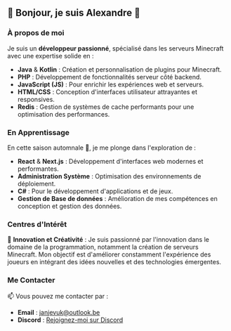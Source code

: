 ## 🍂 Bonjour, je suis Alexandre 🍂

### À propos de moi

Je suis un **développeur passionné**, spécialisé dans les serveurs Minecraft avec une expertise solide en :

- **Java** & **Kotlin** : Création et personnalisation de plugins pour Minecraft.
- **PHP** : Développement de fonctionnalités serveur côté backend.
- **JavaScript (JS)** : Pour enrichir les expériences web et serveurs.
- **HTML/CSS** : Conception d'interfaces utilisateur attrayantes et responsives.
- **Redis** : Gestion de systèmes de cache performants pour une optimisation des performances.

### En Apprentissage

En cette saison automnale 🍁, je me plonge dans l'exploration de :

- **React** & **Next.js** : Développement d'interfaces web modernes et performantes.
- **Administration Système** : Optimisation des environnements de déploiement.
- **C#** : Pour le développement d'applications et de jeux.
- **Gestion de Base de données** : Amélioration de mes compétences en conception et gestion des données.

### Centres d'Intérêt

🍁 **Innovation et Créativité** : Je suis passionné par l'innovation dans le domaine de la programmation, notamment la création de serveurs Minecraft. Mon objectif est d'améliorer constamment l'expérience des joueurs en intégrant des idées nouvelles et des technologies émergentes.

### Me Contacter

📫 Vous pouvez me contacter par :
- **Email** : [janjevuk@outlook.be](mailto:amtartame@outlook.be)
- **Discord** : [Rejoignez-moi sur Discord](https://discord.gg/Z9eV2MwTSk)
